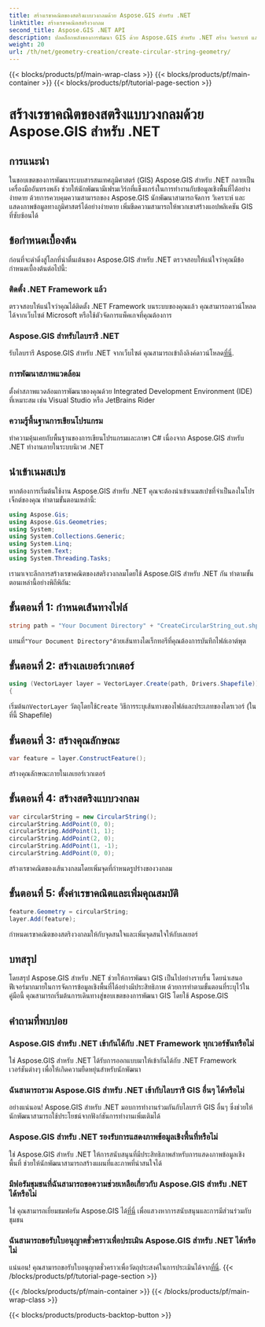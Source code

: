 ```yaml
---
title: สร้างเรขาคณิตของสตริงแบบวงกลมด้วย Aspose.GIS สำหรับ .NET
linktitle: สร้างเรขาคณิตสตริงวงกลม
second_title: Aspose.GIS .NET API
description: ปลดล็อกพลังของการพัฒนา GIS ด้วย Aspose.GIS สำหรับ .NET สร้าง วิเคราะห์ และแสดงภาพข้อมูลเชิงพื้นที่ได้อย่างง่ายดาย
weight: 20
url: /th/net/geometry-creation/create-circular-string-geometry/
---
```


{{< blocks/products/pf/main-wrap-class >}}
{{< blocks/products/pf/main-container >}}
{{< blocks/products/pf/tutorial-page-section >}}

# สร้างเรขาคณิตของสตริงแบบวงกลมด้วย Aspose.GIS สำหรับ .NET

## การแนะนำ
ในขอบเขตของการพัฒนาระบบสารสนเทศภูมิศาสตร์ (GIS) Aspose.GIS สำหรับ .NET กลายเป็นเครื่องมืออันทรงพลัง ช่วยให้นักพัฒนามีเฟรมเวิร์กที่แข็งแกร่งในการทำงานกับข้อมูลเชิงพื้นที่ได้อย่างง่ายดาย ด้วยการควบคุมความสามารถของ Aspose.GIS นักพัฒนาสามารถจัดการ วิเคราะห์ และแสดงภาพข้อมูลทางภูมิศาสตร์ได้อย่างง่ายดาย เพิ่มขีดความสามารถให้พวกเขาสร้างแอปพลิเคชัน GIS ที่ซับซ้อนได้
## ข้อกำหนดเบื้องต้น
ก่อนที่จะดำดิ่งสู่โลกที่น่าตื่นเต้นของ Aspose.GIS สำหรับ .NET ตรวจสอบให้แน่ใจว่าคุณมีข้อกำหนดเบื้องต้นต่อไปนี้:
### ติดตั้ง .NET Framework แล้ว
ตรวจสอบให้แน่ใจว่าคุณได้ติดตั้ง .NET Framework บนระบบของคุณแล้ว คุณสามารถดาวน์โหลดได้จากเว็บไซต์ Microsoft หรือใช้ตัวจัดการแพ็คเกจที่คุณต้องการ
### Aspose.GIS สำหรับไลบรารี .NET
 รับไลบรารี Aspose.GIS สำหรับ .NET จากเว็บไซต์ คุณสามารถเข้าถึงลิงค์ดาวน์โหลด[ที่นี่](https://releases.aspose.com/gis/net/).
### การพัฒนาสภาพแวดล้อม
ตั้งค่าสภาพแวดล้อมการพัฒนาของคุณด้วย Integrated Development Environment (IDE) ที่เหมาะสม เช่น Visual Studio หรือ JetBrains Rider
### ความรู้พื้นฐานการเขียนโปรแกรม
ทำความคุ้นเคยกับพื้นฐานของการเขียนโปรแกรมและภาษา C# เนื่องจาก Aspose.GIS สำหรับ .NET ทำงานภายในระบบนิเวศ .NET

## นำเข้าเนมสเปซ
หากต้องการเริ่มต้นใช้งาน Aspose.GIS สำหรับ .NET คุณจะต้องนำเข้าเนมสเปซที่จำเป็นลงในโปรเจ็กต์ของคุณ ทำตามขั้นตอนเหล่านี้:

```csharp
using Aspose.Gis;
using Aspose.Gis.Geometries;
using System;
using System.Collections.Generic;
using System.Linq;
using System.Text;
using System.Threading.Tasks;
```

เรามาเจาะลึกการสร้างเรขาคณิตของสตริงวงกลมโดยใช้ Aspose.GIS สำหรับ .NET กัน ทำตามขั้นตอนเหล่านี้อย่างพิถีพิถัน:
## ขั้นตอนที่ 1: กำหนดเส้นทางไฟล์
```csharp
string path = "Your Document Directory" + "CreateCircularString_out.shp";
```
 แทนที่`"Your Document Directory"`ด้วยเส้นทางไดเร็กทอรีที่คุณต้องการบันทึกไฟล์เอาต์พุต
## ขั้นตอนที่ 2: สร้างเลเยอร์เวกเตอร์
```csharp
using (VectorLayer layer = VectorLayer.Create(path, Drivers.Shapefile))
{
```
 เริ่มต้นก`VectorLayer` วัตถุโดยใช้`Create` วิธีการระบุเส้นทางของไฟล์และประเภทของไดรเวอร์ (ในที่นี้ Shapefile)
## ขั้นตอนที่ 3: สร้างคุณลักษณะ
```csharp
var feature = layer.ConstructFeature();
```
สร้างคุณลักษณะภายในเลเยอร์เวกเตอร์
## ขั้นตอนที่ 4: สร้างสตริงแบบวงกลม
```csharp
var circularString = new CircularString();
circularString.AddPoint(0, 0);
circularString.AddPoint(1, 1);
circularString.AddPoint(2, 0);
circularString.AddPoint(1, -1);
circularString.AddPoint(0, 0);
```
สร้างเรขาคณิตของเส้นวงกลมโดยเพิ่มจุดที่กำหนดรูปร่างของวงกลม
## ขั้นตอนที่ 5: ตั้งค่าเรขาคณิตและเพิ่มคุณสมบัติ
```csharp
feature.Geometry = circularString;
layer.Add(feature);
```
กำหนดเรขาคณิตของสตริงวงกลมให้กับจุดสนใจและเพิ่มจุดสนใจให้กับเลเยอร์

## บทสรุป
โดยสรุป Aspose.GIS สำหรับ .NET ช่วยให้การพัฒนา GIS เป็นไปอย่างราบรื่น โดยนำเสนอฟีเจอร์มากมายในการจัดการข้อมูลเชิงพื้นที่ได้อย่างมีประสิทธิภาพ ด้วยการทำตามขั้นตอนที่ระบุไว้ในคู่มือนี้ คุณสามารถเริ่มต้นการเดินทางสู่ขอบเขตของการพัฒนา GIS โดยใช้ Aspose.GIS
## คำถามที่พบบ่อย
### Aspose.GIS สำหรับ .NET เข้ากันได้กับ .NET Framework ทุกเวอร์ชันหรือไม่
ใช่ Aspose.GIS สำหรับ .NET ได้รับการออกแบบมาให้เข้ากันได้กับ .NET Framework เวอร์ชันต่างๆ เพื่อให้เกิดความยืดหยุ่นสำหรับนักพัฒนา
### ฉันสามารถรวม Aspose.GIS สำหรับ .NET เข้ากับไลบรารี GIS อื่นๆ ได้หรือไม่
อย่างแน่นอน! Aspose.GIS สำหรับ .NET มอบการทำงานร่วมกันกับไลบรารี GIS อื่นๆ ซึ่งช่วยให้นักพัฒนาสามารถใช้ประโยชน์จากฟังก์ชันการทำงานเพิ่มเติมได้
### Aspose.GIS สำหรับ .NET รองรับการแสดงภาพข้อมูลเชิงพื้นที่หรือไม่
ใช่ Aspose.GIS สำหรับ .NET ให้การสนับสนุนที่มีประสิทธิภาพสำหรับการแสดงภาพข้อมูลเชิงพื้นที่ ช่วยให้นักพัฒนาสามารถสร้างแผนที่และภาพที่น่าสนใจได้
### มีฟอรัมชุมชนที่ฉันสามารถขอความช่วยเหลือเกี่ยวกับ Aspose.GIS สำหรับ .NET ได้หรือไม่
 ใช่ คุณสามารถเยี่ยมชมฟอรัม Aspose.GIS ได้[ที่นี่](https://forum.aspose.com/c/gis/33) เพื่อแสวงหาการสนับสนุนและการมีส่วนร่วมกับชุมชน
### ฉันสามารถขอรับใบอนุญาตชั่วคราวเพื่อประเมิน Aspose.GIS สำหรับ .NET ได้หรือไม่
 แน่นอน! คุณสามารถขอรับใบอนุญาตชั่วคราวเพื่อวัตถุประสงค์ในการประเมินได้จาก[ที่นี่](https://purchase.aspose.com/temporary-license/).
{{< /blocks/products/pf/tutorial-page-section >}}

{{< /blocks/products/pf/main-container >}}
{{< /blocks/products/pf/main-wrap-class >}}

{{< blocks/products/products-backtop-button >}}
